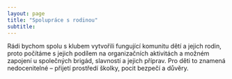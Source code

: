 ```yaml
---
layout: page
title: "Spolupráce s rodinou"
subtitle:  
---
```




Rádi bychom spolu s klubem vytvořili fungující komunitu dětí a jejich rodin, proto počítáme s jejich podílem na organizačních aktivitách a možném zapojení u společných brigád, slavností a jejich příprav. 
Pro děti to znamená nedocenitelné – přijetí prostředí školky, pocit bezpečí a důvěry.
